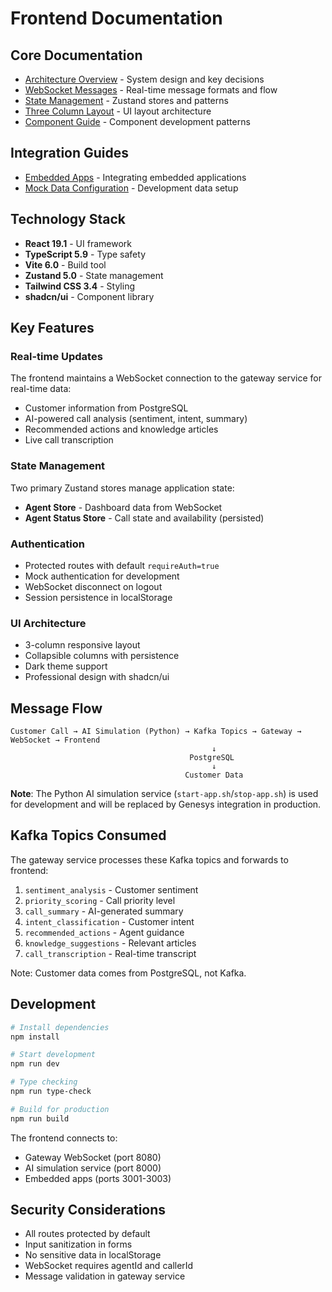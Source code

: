 # Frontend Documentation

## Core Documentation

- [Architecture Overview](./architecture.md) - System design and key decisions
- [WebSocket Messages](./websocket-messages.md) - Real-time message formats and flow
- [State Management](./state-management.md) - Zustand stores and patterns
- [Three Column Layout](./three-column-architecture.md) - UI layout architecture
- [Component Guide](./component-guide.md) - Component development patterns

## Integration Guides

- [Embedded Apps](./embedded-apps-integration.md) - Integrating embedded applications
- [Mock Data Configuration](./mock-data-configuration.md) - Development data setup

## Technology Stack

- **React 19.1** - UI framework
- **TypeScript 5.9** - Type safety
- **Vite 6.0** - Build tool
- **Zustand 5.0** - State management
- **Tailwind CSS 3.4** - Styling
- **shadcn/ui** - Component library

## Key Features

### Real-time Updates
The frontend maintains a WebSocket connection to the gateway service for real-time data:
- Customer information from PostgreSQL
- AI-powered call analysis (sentiment, intent, summary)
- Recommended actions and knowledge articles
- Live call transcription

### State Management
Two primary Zustand stores manage application state:
- **Agent Store** - Dashboard data from WebSocket
- **Agent Status Store** - Call state and availability (persisted)

### Authentication
- Protected routes with default `requireAuth=true`
- Mock authentication for development
- WebSocket disconnect on logout
- Session persistence in localStorage

### UI Architecture
- 3-column responsive layout
- Collapsible columns with persistence
- Dark theme support
- Professional design with shadcn/ui

## Message Flow

```
Customer Call → AI Simulation (Python) → Kafka Topics → Gateway → WebSocket → Frontend
                                             ↓
                                        PostgreSQL
                                             ↓
                                       Customer Data
```

**Note**: The Python AI simulation service (`start-app.sh`/`stop-app.sh`) is used for development and will be replaced by Genesys integration in production.

## Kafka Topics Consumed

The gateway service processes these Kafka topics and forwards to frontend:

1. `sentiment_analysis` - Customer sentiment
2. `priority_scoring` - Call priority level
3. `call_summary` - AI-generated summary
4. `intent_classification` - Customer intent
5. `recommended_actions` - Agent guidance
6. `knowledge_suggestions` - Relevant articles
7. `call_transcription` - Real-time transcript

Note: Customer data comes from PostgreSQL, not Kafka.

## Development

```bash
# Install dependencies
npm install

# Start development
npm run dev

# Type checking
npm run type-check

# Build for production
npm run build
```

The frontend connects to:
- Gateway WebSocket (port 8080)
- AI simulation service (port 8000)
- Embedded apps (ports 3001-3003)

## Security Considerations

- All routes protected by default
- Input sanitization in forms
- No sensitive data in localStorage
- WebSocket requires agentId and callerId
- Message validation in gateway service
